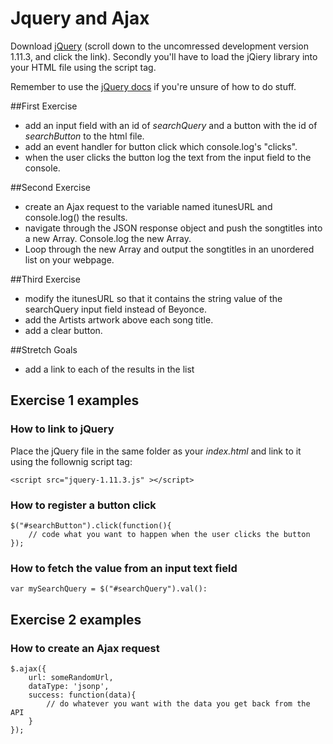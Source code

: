 # Jquery and Ajax

Download [jQuery](http://code.jquery.com/jquery-1.11.3.js) (scroll down to the uncomressed development version 1.11.3, and click the link). Secondly you'll have to load the jQiery library into your HTML file using the script tag.  

Remember to use the [jQuery docs](https://jquery.com/) if you're unsure of how to do stuff.

##First Exercise
* add an input field with an id of *searchQuery* and a button with the id of *searchButton* to the html file.
* add an event handler for button click which console.log's "clicks".
* when the user clicks the button log the text from the input field to the console.

##Second Exercise
* create an Ajax request to the variable named itunesURL and console.log() the results.
* navigate through the JSON response object and push the songtitles into a new Array. Console.log the new Array.
* Loop through the new Array and output the songtitles in an unordered list on your webpage.

##Third Exercise
* modify the itunesURL so that it contains the string value of the searchQuery input field instead of Beyonce.
* add the Artists artwork above each song title.
* add a clear button.

##Stretch Goals

* add a link to each of the results in the list


## Exercise 1 examples

### How to link to jQuery

Place the jQuery file in the same folder as your *index.html* and link to it using the follownig script tag:

	<script src="jquery-1.11.3.js" ></script>

### How to register a button click

	$("#searchButton").click(function(){
		// code what you want to happen when the user clicks the button
	});

### How to fetch the value from an input text field

	var mySearchQuery = $("#searchQuery").val():

## Exercise 2 examples

### How to create an Ajax request

	$.ajax({
		url: someRandomUrl,
		dataType: 'jsonp',
		success: function(data){
			// do whatever you want with the data you get back from the API
		} 
	});